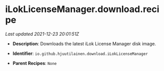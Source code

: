 # iLokLicenseManager.download.recipe

_Last updated 2021-12-23 20:01:51Z_

- **Description**: Downloads the latest iLok License Manager disk image.

- **Identifier**: `io.github.hjuutilainen.download.iLokLicenseManager`

- **Parent Recipes**: `None`
